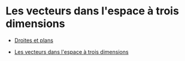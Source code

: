 # Les vecteurs dans l'espace à trois dimensions

- [Droites et plans](https://www.youtube.com/watch?v=zrMBUrw-HzU&list=PL024XGD7WCIEEZ2oz9PL3IhHqrp5r5Y6R)

- [Les vecteurs dans l'espace à trois dimensions](../Seance-02/PDF/08-Calcul-vectoriel-dans-un-espace-a-trois-dimensions.pdf)